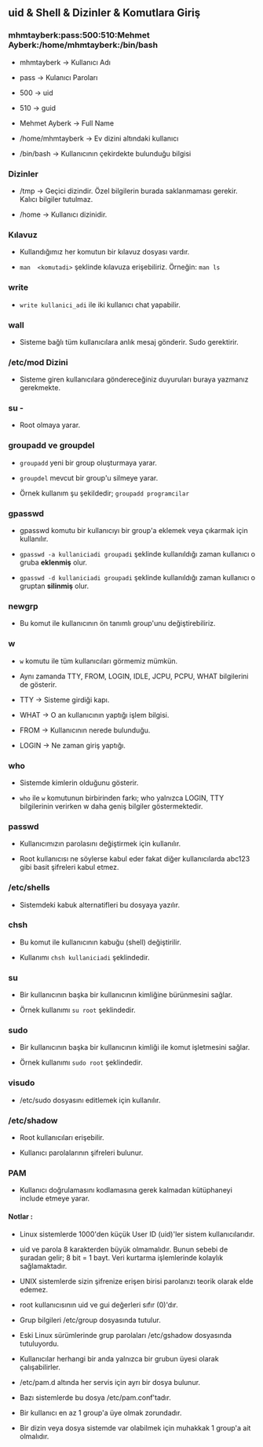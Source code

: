 ## uid & Shell & Dizinler & Komutlara Giriş

### mhmtayberk:pass:500:510:Mehmet Ayberk:/home/mhmtayberk:/bin/bash

- mhmtayberk -> Kullanıcı Adı

- pass -> Kulanıcı Paroları

- 500 -> uid

- 510 -> guid

- Mehmet Ayberk -> Full Name

- /home/mhmtayberk -> Ev dizini altındaki kullanıcı

- /bin/bash -> Kullanıcının çekirdekte bulunduğu bilgisi

### Dizinler

- /tmp -> Geçici dizindir. Özel bilgilerin burada saklanmaması gerekir. Kalıcı bilgiler tutulmaz.

- /home -> Kullanıcı dizinidir.

### Kılavuz

- Kullandığımız her komutun bir kılavuz dosyası vardır.

- `man  <komutadi>` şeklinde kılavuza erişebiliriz. Örneğin: `man ls`

### write

- `write kullanici_adi` ile iki kullanıcı chat yapabilir.

### wall

- Sisteme bağlı tüm kullanıcılara anlık mesaj gönderir. Sudo gerektirir.

### /etc/mod Dizini

- Sisteme giren kullanıcılara göndereceğiniz duyuruları buraya yazmanız gerekmekte.

### su -

- Root olmaya yarar.

### groupadd ve groupdel

- `groupadd` yeni bir group oluşturmaya yarar.

- `groupdel` mevcut bir group'u silmeye yarar.

- Örnek kullanım şu şekildedir; `groupadd programcilar`

### gpasswd

- gpasswd komutu bir kullanıcıyı bir group'a eklemek veya çıkarmak için kullanılır.

- `gpasswd -a kullaniciadi groupadi` şeklinde kullanıldığı zaman kullanıcı o gruba **eklenmiş** olur.

- `gpasswd -d kullaniciadi groupadi` şeklinde kullanıldığı zaman kullanıcı o gruptan **silinmiş** olur.

### newgrp

- Bu komut ile kullanıcının ön tanımlı group'unu değiştirebiliriz.

### w

- `w` komutu ile tüm kullanıcıları görmemiz mümkün.

- Aynı zamanda TTY, FROM, LOGIN, IDLE, JCPU, PCPU, WHAT bilgilerini de gösterir.

- TTY -> Sisteme girdiği kapı.

- WHAT -> O an kullanıcının yaptığı işlem bilgisi.

- FROM -> Kullanıcının nerede bulunduğu.

- LOGIN -> Ne zaman giriş yaptığı.

### who

- Sistemde kimlerin olduğunu gösterir.

- `who` ile `w` komutunun birbirinden farkı; who yalnızca LOGIN, TTY bilgilerinin verirken w daha geniş bilgiler göstermektedir.

### passwd

- Kullanıcımızın parolasını değiştirmek için kullanılır.

- Root kullanıcısı ne söylerse kabul eder fakat diğer kullanıcılarda abc123 gibi basit şifreleri kabul etmez.

### /etc/shells

- Sistemdeki kabuk alternatifleri bu dosyaya yazılır.

### chsh

- Bu komut ile kullanıcının kabuğu (shell) değiştirilir.

- Kullanımı `chsh kullaniciadi` şeklindedir.

### su

- Bir kullanıcının başka bir kullanıcının kimliğine bürünmesini sağlar.

- Örnek kullanımı `su root` şeklindedir.

### sudo

- Bir kullanıcının başka bir kullanıcının kimliği ile komut işletmesini sağlar.

- Örnek kullanımı `sudo root` şeklindedir.

### visudo

- /etc/sudo dosyasını editlemek için kullanılır.

### /etc/shadow

- Root kullanıcıları erişebilir.

- Kullanıcı parolalarının şifreleri bulunur.

### PAM

- Kullanıcı doğrulamasını kodlamasına gerek kalmadan kütüphaneyi include etmeye yarar.



#### Notlar :

- Linux sistemlerde 1000'den küçük User ID (uid)'ler sistem kullanıcılarıdır.

- uid ve parola 8 karakterden büyük olmamalıdır. Bunun sebebi de şuradan gelir; 8 bit = 1 bayt. Veri kurtarma işlemlerinde kolaylık sağlamaktadır. 

- UNIX sistemlerde sizin şifrenize erişen birisi parolanızı teorik olarak elde edemez.

- root kullanıcısının uid ve gui değerleri sıfır (0)'dır.

- Grup bilgileri /etc/group dosyasında tutulur.

- Eski Linux sürümlerinde grup parolaları /etc/gshadow dosyasında tutuluyordu.

- Kullanıcılar herhangi bir anda yalnızca bir grubun üyesi olarak çalışabilirler.

- /etc/pam.d altında her servis için ayrı bir dosya bulunur.

- Bazı sistemlerde bu dosya /etc/pam.conf'tadır.

- Bir kullanıcı en az 1 group'a üye olmak zorundadır.

- Bir dizin veya dosya sistemde var olabilmek için muhakkak 1 group'a ait olmalıdır.
